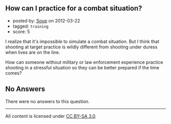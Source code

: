 ## How can I practice for a combat situation?

- posted by: [Soup](https://stackexchange.com/users/-1/493-soup) on 2012-03-22
- tagged: `training`
- score: 5

I realize that it's impossible to simulate a combat situation. But I think that shooting at  target practice is wildly different from shooting under duress when lives are on the line.

How can someone without military or law enforcement experience practice shooting in a stressful situation so they can be better prepared if the time comes?

## No Answers

There were no answers to this question.


---

All content is licensed under [CC BY-SA 3.0](https://creativecommons.org/licenses/by-sa/3.0/).
